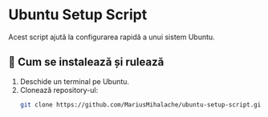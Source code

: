 # Ubuntu Setup Script

Acest script ajută la configurarea rapidă a unui sistem Ubuntu.

## 🔹 Cum se instalează și rulează

1. Deschide un terminal pe Ubuntu.
2. Clonează repository-ul:
   ```sh
   git clone https://github.com/MariusMihalache/ubuntu-setup-script.git
